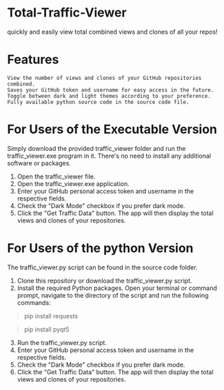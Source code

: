 # Total-Traffic-Viewer
quickly and easily view total combined views and clones of all your repos!

# Features

    View the number of views and clones of your GitHub repositories combined.
    Saves your GitHub token and username for easy access in the future.
    Toggle between dark and light themes according to your preference.
    Fully available python source code in the source code file. 

# For Users of the Executable Version

Simply download the provided traffic_viewer folder and run the traffic_viewer.exe program in it. There's no need to install any additional software or packages.

1. Open the traffic_viewer file.
2. Open the traffic_viewer.exe application.
3. Enter your GitHub personal access token and username in the respective fields.
4. Check the "Dark Mode" checkbox if you prefer dark mode.
5. Click the "Get Traffic Data" button. The app will then display the total views and clones of your repositories.

# For Users of the python Version
    
The traffic_viewer.py script can be found in the source code folder.
    
1. Clone this repository or download the traffic_viewer.py script.
2. Install the required Python packages. Open your terminal or command prompt, navigate to the directory of the script and run the following commands:
> pip install requests

> pip install pyqt5
3. Run the traffic_viewer.py script.
4. Enter your GitHub personal access token and username in the respective fields.
5. Check the "Dark Mode" checkbox if you prefer dark mode.
6. Click the "Get Traffic Data" button. The app will then display the total views and clones of your repositories.
